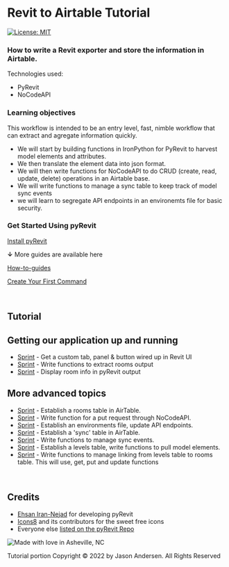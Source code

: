 # Revit to Airtable Tutorial

[![License: MIT](https://img.shields.io/badge/License-MIT-yellow.svg)](https://opensource.org/licenses/MIT)
&nbsp;

### How to write a Revit exporter and store the information in Airtable.
Technologies used:
 - PyRevit
 - NoCodeAPI

### Learning objectives
 This workflow is intended to be an entry level, fast, nimble workflow that can extract and agregate information quickly.
 - We will start by building functions in IronPython for PyRevit to harvest model elements and attributes.
 - We then translate the element data into json format. 
 - We will then write functions for NoCodeAPI to do CRUD (create, read, update, delete) operations in an Airtable base.
 - We will write functions to manage a sync table to keep track of model sync events 
 - we will learn to segregate API endpoints in an environemts file for basic security. 

### Get Started Using pyRevit

[Install pyRevit](https://www.notion.so/Install-pyRevit-98ca4359920a42c3af5c12a7c99a196d)

**↓** More guides are available here

[How-to-guides](https://www.notion.so/HOW-TO-Guides-dc20e0e227b74d9bbc775699904152cb)

[Create Your First Command](https://www.notion.so/Create-Your-First-Command-2509b43e28bd498fba937f5c1be7f485)

&nbsp;

## Tutorial
## Getting our application up and running

- [Sprint](sprints/sprint1/sprint1.md) - Get a custom tab, panel & button wired up in Revit UI 
- [Sprint](https://github.com/jrandersen/revit_to_airtable/blob/main/sprints/sprint1/sprint1.md#write-a-basic-function-to-extract-rooms-then-print-them-in-the-pyrevit-output-window) - Write functions to extract rooms output
- [Sprint](https://github.com/jrandersen/revit_to_airtable/blob/main/sprints/sprint1/sprint1.md#write-function-for-a-put-request-through-nocodeapi) - Display room info in pyRevit output

## More advanced topics
- [Sprint](sprints/sprint2.md) - Establish a rooms table in AirTable.
- [Sprint](sprints/sprint2.md) - Write function for a put request through NoCodeAPI. 
- [Sprint](sprints/sprint2.md) - Establish an environments file, update API endpoints.
- [Sprint](sprints/sprint2.md) - Establish a 'sync' table in AirTable.
- [Sprint](sprints/sprint2.md) - Write functions to manage sync events.
- [Sprint](sprints/sprint2.md) - Establish a levels table, write functions to pull model elements.
- [Sprint](sprints/sprint2.md) - Write functions to manage linking from levels table to rooms table. This will use, get, put and update functions

&nbsp;


## Credits
* [Ehsan Iran-Nejad](https://github.com/eirannejad) for developing pyRevit
* [Icons8](https://icons8.com/) and its contributors for the sweet free icons
* Everyone else  [listed on the pyRevit Repo](https://github.com/eirannejad/pyRevit/blob/master/README.md#credits)

![Made with love in Asheville, NC](https://madewithlove.now.sh/us?colorA=%23575757&colorB=%2344cbd5&template=for-the-badge&text=Asheville%2C+NC)

Tutorial portion Copyright © 2022 by Jason Andersen. All Rights Reserved